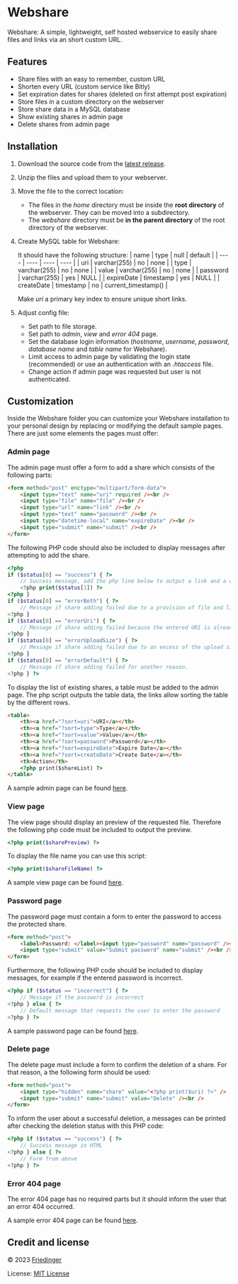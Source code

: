 # Webshare

Webshare: A simple, lightweight, self hosted webservice to easily share files and links via an short custom URL.

## Features

-   Share files with an easy to remember, custom URL
-   Shorten every URL (custom service like Bitly)
-   Set expiration dates for shares (deleted on first attempt post expiration)
-   Store files in a custom directory on the webserver
-   Store share data in a MySQL database
-   Show existing shares in admin page
-   Delete shares from admin page

## Installation

1. Download the source code from the [latest release](https://github.com/Friedinger/Webshare/releases/latest).
2. Unzip the files and upload them to your webserver.
3. Move the file to the correct location:
    - The files in the _home_ directory must be inside the **root directory** of the webserver. They can be moved into a subdirectory.
    - The _webshare_ directory must be **in the parent directory** of the root directory of the webserver.
4. Create MySQL table for Webshare:

    It should have the following structure:
    | name | type | null | default |
    | ---- | ---- | ---- | ---- |
    | uri | varchar(255) | no | none |
    | type | varchar(255) | no | none |
    | value | varchar(255) | no | none |
    | password | varchar(255) | yes | NULL |
    | expireDate | timestamp | yes | NULL |
    | createDate | timestamp | no | current_timestamp() |

    Make _uri_ a primary key index to ensure unique short links.

5. Adjust config file:
    - Set path to file storage.
    - Set path to _admin_, _view_ and _error 404_ page.
    - Set the database login information (_hostname_, _username_, _password_, _database name_ and _table name_ for Webshare).
    - Limit access to admin page by validating the login state (recommended) or use an authentication with an _.htaccess_ file.
    - Change action if admin page was requested but user is not authenticated.

## Customization

Inside the Webshare folder you can customize your Webshare installation to your personal design by replacing or modifying the default sample pages. There are just some elements the pages must offer:

### Admin page

The admin page must offer a form to add a share which consists of the following parts:

```html
<form method="post" enctype="multipart/form-data">
	<input type="text" name="uri" required /><br />
	<input type="file" name="file" /><br />
	<input type="url" name="link" /><br />
	<input type="text" name="password" /><br />
	<input type="datetime-local" name="expireDate" /><br />
	<input type="submit" name="submit" /><br />
</form>
```

The following PHP code should also be included to display messages after attempting to add the share.

```php
<?php
if ($status[0] == "success") { ?>
	// Success message, add the php line below to output a link and a copy icon to the share.
	<?php print($status[1]) ?>
<?php }
if ($status[0] == "errorBoth") { ?>
	// Message if share adding failed due to a provision of file and link input at the same time.
<?php }
if ($status[0] == "errorUri") { ?>
	// Message if share adding failed because the entered URI is already in use.
<?php }
if ($status[0] == "errorUploadSize") { ?>
	// Message if share adding failed due to an excess of the upload size.
<?php }
if ($status[0] == "errorDefault") { ?>
	// Message if share adding failed for another reason.
<?php } ?>
```

To display the list of existing shares, a table must be added to the admin page. The php script outputs the table data, the links allow sorting the table by the different rows.

```html
<table>
	<th><a href="?sort=uri">URI</a></th>
	<th><a href="?sort=type">Type</a></th>
	<th><a href="?sort=value">Value</a></th>
	<th><a href="?sort=password">Password</a></th>
	<th><a href="?sort=expireDate">Expire Date</a></th>
	<th><a href="?sort=createDate">Create Date</a></th>
	<th>Action</th>
	<?php print($shareList) ?>
</table>
```

A sample admin page can be found [here](/webshare/adminPage_sample.php).

### View page

The view page should display an preview of the requested file. Therefore the following php code must be included to output the preview.

```php
<?php print($sharePreview) ?>
```

To display the file name you can use this script:

```php
<?php print($shareFileName) ?>
```

A sample view page can be found [here](/webshare/viewPage_sample.php).

### Password page

The password page must contain a form to enter the password to access the protected share.

```html
<form method="post">
	<label>Password: </label><input type="password" name="password" /><br />
	<input type="submit" value="Submit password" name="submit" /><br />
</form>
```

Furthermore, the following PHP code should be included to display messages, for example if the entered password is incorrect.

```php
<?php if ($status == "incorrect") { ?>
	// Message if the password is incorrect
<?php } else { ?>
	// Default message that requests the user to enter the password
<?php } ?>
```

A sample password page can be found [here](/webshare/passwordPage_sample.php).

### Delete page

The delete page must include a form to confirm the deletion of a share. For that reason, a the following form should be used:

```html
<form method="post">
	<input type="hidden" name="share" value="<?php print($uri) ?>" />
	<input type="submit" name="submit" value="Delete" /><br />
</form>
```

To inform the user about a successful deletion, a messages can be printed after checking the deletion status with this PHP code:

```php
<?php if ($status == "success") { ?>
	// Success message in HTML
<?php } else { ?>
	// Form from above
<?php } ?>
```

### Error 404 page

The error 404 page has no required parts but it should inform the user that an error 404 occurred.

A sample error 404 page can be found [here](/webshare/404Page_sample.php).

## Credit and license

© 2023
[Friedinger](https://friedinger.org "friedinger.org")

License: [MIT License
](https://github.com/Friedinger/Webshare/blob/main/LICENSE)

